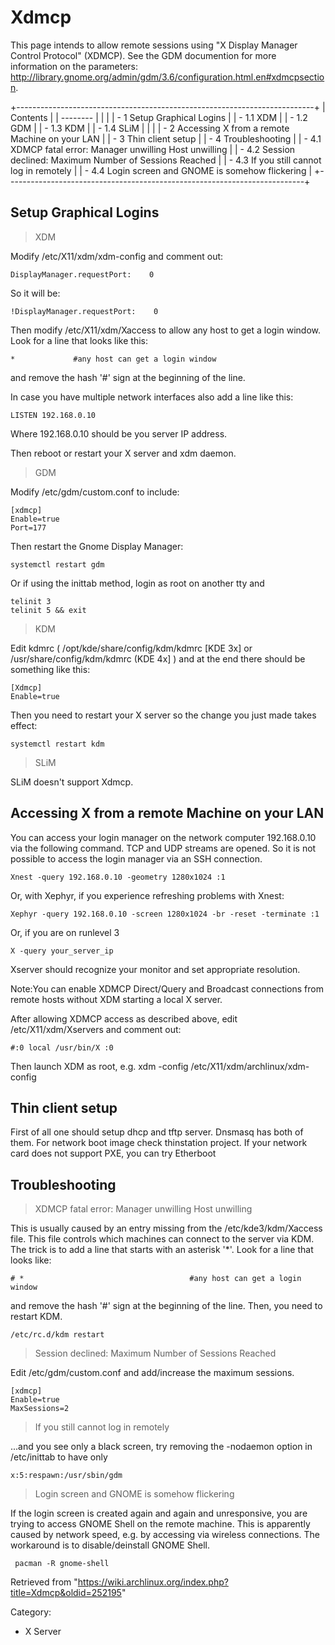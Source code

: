 Xdmcp
=====

This page intends to allow remote sessions using "X Display Manager
Control Protocol" (XDMCP). See the GDM documention for more information
on the parameters:
http://library.gnome.org/admin/gdm/3.6/configuration.html.en#xdmcpsection.

+--------------------------------------------------------------------------+
| Contents                                                                 |
| --------                                                                 |
|                                                                          |
| -   1 Setup Graphical Logins                                             |
|     -   1.1 XDM                                                          |
|     -   1.2 GDM                                                          |
|     -   1.3 KDM                                                          |
|     -   1.4 SLiM                                                         |
|                                                                          |
| -   2 Accessing X from a remote Machine on your LAN                      |
| -   3 Thin client setup                                                  |
| -   4 Troubleshooting                                                    |
|     -   4.1 XDMCP fatal error: Manager unwilling Host unwilling          |
|     -   4.2 Session declined: Maximum Number of Sessions Reached         |
|     -   4.3 If you still cannot log in remotely                          |
|     -   4.4 Login screen and GNOME is somehow flickering                 |
+--------------------------------------------------------------------------+

Setup Graphical Logins
----------------------

> XDM

Modify /etc/X11/xdm/xdm-config and comment out:

    DisplayManager.requestPort:    0

So it will be:

    !DisplayManager.requestPort:    0

Then modify /etc/X11/xdm/Xaccess to allow any host to get a login
window. Look for a line that looks like this:

    *             #any host can get a login window

and remove the hash '#' sign at the beginning of the line.

In case you have multiple network interfaces also add a line like this:

    LISTEN 192.168.0.10

Where 192.168.0.10 should be you server IP address.

Then reboot or restart your X server and xdm daemon.

> GDM

Modify /etc/gdm/custom.conf to include:

    [xdmcp]
    Enable=true
    Port=177

Then restart the Gnome Display Manager:

    systemctl restart gdm

Or if using the inittab method, login as root on another tty and

    telinit 3
    telinit 5 && exit 

> KDM

Edit kdmrc ( /opt/kde/share/config/kdm/kdmrc [KDE 3x] or
/usr/share/config/kdm/kdmrc (KDE 4x] ) and at the end there should be
something like this:

    [Xdmcp]
    Enable=true

Then you need to restart your X server so the change you just made takes
effect:

    systemctl restart kdm

> SLiM

SLiM doesn't support Xdmcp.

Accessing X from a remote Machine on your LAN
---------------------------------------------

You can access your login manager on the network computer 192.168.0.10
via the following command. TCP and UDP streams are opened. So it is not
possible to access the login manager via an SSH connection.

    Xnest -query 192.168.0.10 -geometry 1280x1024 :1

Or, with Xephyr, if you experience refreshing problems with Xnest:

    Xephyr -query 192.168.0.10 -screen 1280x1024 -br -reset -terminate :1

Or, if you are on runlevel 3

    X -query your_server_ip

Xserver should recognize your monitor and set appropriate resolution.

  

Note:You can enable XDMCP Direct/Query and Broadcast connections from
remote hosts without XDM starting a local X server.

After allowing XDMCP access as described above, edit
/etc/X11/xdm/Xservers and comment out:

    #:0 local /usr/bin/X :0

Then launch XDM as root, e.g.
xdm -config /etc/X11/xdm/archlinux/xdm-config

Thin client setup
-----------------

First of all one should setup dhcp and tftp server. Dnsmasq has both of
them. For network boot image check thinstation project. If your network
card does not support PXE, you can try Etherboot

Troubleshooting
---------------

> XDMCP fatal error: Manager unwilling Host unwilling

This is usually caused by an entry missing from the
/etc/kde3/kdm/Xaccess file. This file controls which machines can
connect to the server via KDM. The trick is to add a line that starts
with an asterisk '*'. Look for a line that looks like:

    # *                                     #any host can get a login window

and remove the hash '#' sign at the beginning of the line. Then, you
need to restart KDM.

    /etc/rc.d/kdm restart

> Session declined: Maximum Number of Sessions Reached

Edit /etc/gdm/custom.conf and add/increase the maximum sessions.

    [xdmcp]
    Enable=true
    MaxSessions=2

> If you still cannot log in remotely

...and you see only a black screen, try removing the -nodaemon option in
/etc/inittab to have only

    x:5:respawn:/usr/sbin/gdm

> Login screen and GNOME is somehow flickering

If the login screen is created again and again and unresponsive, you are
trying to access GNOME Shell on the remote machine. This is apparently
caused by network speed, e.g. by accessing via wireless connections. The
workaround is to disable/deinstall GNOME Shell.

     pacman -R gnome-shell

Retrieved from
"https://wiki.archlinux.org/index.php?title=Xdmcp&oldid=252195"

Category:

-   X Server
